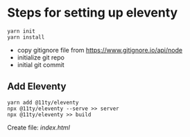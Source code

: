 # Steps for setting up eleventy

```
yarn init
yarn install
```

- copy gitignore file from https://www.gitignore.io/api/node
- initialize git repo
- initial git commit

## Add Eleventy

```
yarn add @11ty/eleventy
npx @11ty/eleventy --serve >> server
npx @11ty/eleventy >> build
```

Create file: _index.html_
